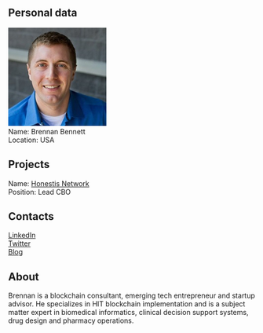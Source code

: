 ## Personal data
![brennan bennett photo](photo/brennan_bennett.jpg)  
Name:   Brennan Bennett  
Location: USA  
## Projects 
Name: [Honestis Network](../projects/honestis_network.md)  
Position: Lead CBO   
## Contacts
[LinkedIn](https://www.linkedin.com/in/brennanbennett/)    
[Twitter](https://twitter.com/bbennett03)  
[Blog](https://medium.com/@BBennett03)
## About
Brennan is a blockchain consultant, emerging tech entrepreneur and startup advisor. He specializes in HIT blockchain implementation and is a subject matter expert in biomedical informatics, clinical decision support systems, drug design and pharmacy operations.
